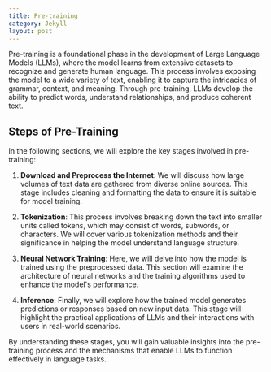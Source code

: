 ```yaml
---
title: Pre-training
category: Jekyll
layout: post
---
```


Pre-training is a foundational phase in the development of Large Language Models (LLMs), where the model learns from extensive datasets to recognize and generate human language. This process involves exposing the model to a wide variety of text, enabling it to capture the intricacies of grammar, context, and meaning. Through pre-training, LLMs develop the ability to predict words, understand relationships, and produce coherent text.

## Steps of Pre-Training

In the following sections, we will explore the key stages involved in pre-training:

1. **Download and Preprocess the Internet**: We will discuss how large volumes of text data are gathered from diverse online sources. This stage includes cleaning and formatting the data to ensure it is suitable for model training.

2. **Tokenization**: This process involves breaking down the text into smaller units called tokens, which may consist of words, subwords, or characters. We will cover various tokenization methods and their significance in helping the model understand language structure.

3. **Neural Network Training**: Here, we will delve into how the model is trained using the preprocessed data. This section will examine the architecture of neural networks and the training algorithms used to enhance the model's performance.

4. **Inference**: Finally, we will explore how the trained model generates predictions or responses based on new input data. This stage will highlight the practical applications of LLMs and their interactions with users in real-world scenarios.

By understanding these stages, you will gain valuable insights into the pre-training process and the mechanisms that enable LLMs to function effectively in language tasks.